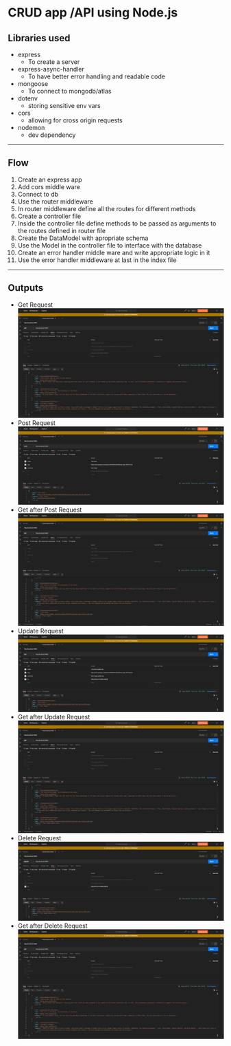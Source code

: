# CRUD app /API using Node.js 

## Libraries used 
* express
    * To create a server
* express-async-handler
    * To have better error handling and readable code
* mongoose
    * To connect to mongodb/atlas
* dotenv
    * storing sensitive env vars
* cors
    * allowing for cross origin requests
* nodemon
    * dev dependency

---
## Flow
1. Create an express app
2. Add cors middle ware
3. Connect to db
4. Use the router middleware
5. In router middleware define all the routes for different methods
6. Create a controller file
7. Inside the controller file define methods to be passed as arguments to the routes defined in router file
8. Create the DataModel with apropriate schema 
9. Use the Model in the controller file to interface with the database
10. Create an error handler middle ware and write appropriate logic in it
11. Use the error handler middleware at last in the index file

---
## Outputs 
* Get Request 
![Get Req](https://raw.githubusercontent.com/AyushBobale/CredenceAnalyticsAssesment/main/imgs/get_req.PNG?raw=true)
* Post Request 
![Post Req](https://raw.githubusercontent.com/AyushBobale/CredenceAnalyticsAssesment/main/imgs/post_req.PNG?raw=true)
* Get after Post Request 
![Get after_Post_Req](https://raw.githubusercontent.com/AyushBobale/CredenceAnalyticsAssesment/main/imgs/get_after_post.PNG?raw=true)
* Update Request 
![Update Req](https://raw.githubusercontent.com/AyushBobale/CredenceAnalyticsAssesment/main/imgs/update_req.PNG?raw=true)
* Get after Update Request 
![Get after_update_Req](https://raw.githubusercontent.com/AyushBobale/CredenceAnalyticsAssesment/main/imgs/get_after_update.PNG?raw=true)
* Delete Request 
![Delete Req](https://raw.githubusercontent.com/AyushBobale/CredenceAnalyticsAssesment/main/imgs/del_req.PNG?raw=true)
* Get after Delete Request 
![Get after_Del_Req](https://raw.githubusercontent.com/AyushBobale/CredenceAnalyticsAssesment/main/imgs/get_after_del.PNG?raw=true)


